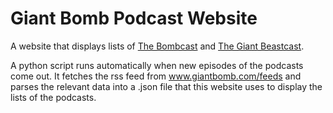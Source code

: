 # Giant Bomb Podcast Website
A website that displays lists of [The Bombcast](http://www.giantbomb.com/podcasts/) and [The Giant Beastcast](http://www.giantbomb.com/podcasts/beastcast/).

A python script runs automatically when new episodes of the podcasts come out. It
fetches the rss feed from www.giantbomb.com/feeds and parses the relevant data into
a .json file that this website uses to display the lists of the podcasts.
